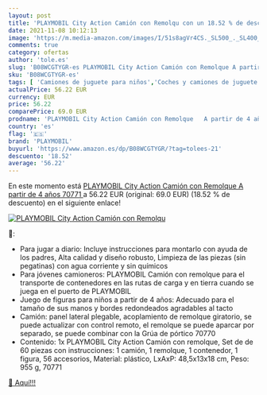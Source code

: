 ```yaml
---
layout: post
title: 'PLAYMOBIL City Action Camión con Remolqu con un 18.52 % de descuento'
date: 2021-11-08 10:12:13
image: 'https://m.media-amazon.com/images/I/51s8agVr4CS._SL500_._SL400_.jpg'
comments: true
category: ofertas
author: 'tole.es'
slug: 'B08WCGTYGR-es PLAYMOBIL City Action Camión con Remolque A partir de 4...'
sku: 'B08WCGTYGR-es'
tags: [ 'Camiones de juguete para niños','Coches y camiones de juguete','Juguetes','Juguetes y juegos','Vehículos de juguete para niños','playmobil', ]
actualPrice: 56.22 EUR
currency: EUR
price: 56.22
comparePrice: 69.0 EUR
prodname: 'PLAYMOBIL City Action Camión con Remolque   A partir de 4 años  70771 '
country: 'es'
flag: '🇪🇸'
brand: 'PLAYMOBIL'
buyurl: 'https://www.amazon.es/dp/B08WCGTYGR/?tag=tolees-21'
descuento: '18.52'
average: '56.22'
---
```


En este momento está [PLAYMOBIL City Action Camión con Remolque   A partir de 4 años  70771 ](https://www.amazon.es/dp/B08WCGTYGR/?tag=tolees-21) a 56.22 EUR (original: 69.0 EUR) (18.52 %  de descuento) en el siguiente enlace!

[![PLAYMOBIL City Action Camión con Remolqu](https://m.media-amazon.com/images/I/51s8agVr4CS._SL500_._SL400_.jpg)](https://www.amazon.es/dp/B08WCGTYGR/?tag=tolees-21)

🔎:

- Para jugar a diario: Incluye instrucciones para montarlo con ayuda de los padres, Alta calidad y diseño robusto, Limpieza de las piezas (sin pegatinas) con agua corriente y sin químicos
- Para jóvenes camioneros: PLAYMOBIL Camión con remolque para el transporte de contenedores en las rutas de carga y en tierra cuando se juega en el puerto de PLAYMOBIL
- Juego de figuras para niños a partir de 4 años: Adecuado para el tamaño de sus manos y bordes redondeados agradables al tacto
- Camión: panel lateral plegable, acoplamiento de remolque giratorio, se puede actualizar con control remoto, el remolque se puede aparcar por separado, se puede combinar con la Grúa de pórtico 70770
- Contenido: 1x PLAYMOBIL City Action Camión con remolque, Set de de 60 piezas con instrucciones: 1 camión, 1 remolque, 1 contenedor, 1 figura, 56 accesorios, Material: plástico, LxAxP: 48,5x13x18 cm, Peso: 955 g, 70771

[🛒 Aquí!!!](https://www.amazon.es/dp/B08WCGTYGR/?tag=tolees-21)
